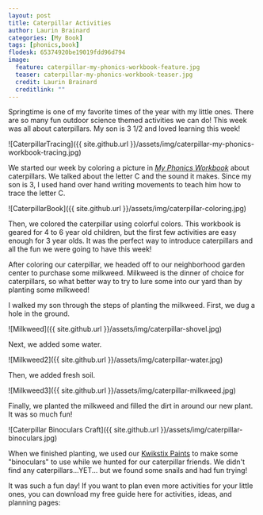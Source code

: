 ```yaml
---
layout: post
title: Caterpillar Activities
author: Laurin Brainard
categories: [My Book]
tags: [phonics,book]
flodesk: 65374920be19019fdd96d794
image:
  feature: caterpillar-my-phonics-workbook-feature.jpg
  teaser: caterpillar-my-phonics-workbook-teaser.jpg
  credit: Laurin Brainard
  creditlink: ""
---
```

Springtime is one of my favorite times of the year with my little ones. There are so many fun outdoor science themed activities we can do! This week was all about caterpillars. My son is 3 1/2 and loved learning this week! 

![CaterpillarTracing]({{ site.github.url }}/assets/img/caterpillar-my-phonics-workbook-tracing.jpg)

We started our week by coloring a picture in [_My Phonics Workbook_](https://amzn.to/2DTwFlP) about caterpillars. We talked about the letter C and the sound it makes. Since my son is 3, I used hand over hand writing movements to teach him how to trace the letter C. 

![CaterpillarBook]({{ site.github.url }}/assets/img/caterpillar-coloring.jpg)

Then, we colored the caterpillar using colorful colors. This workbook is geared for 4 to 6 year old children, but the first few activities are easy enough for 3 year olds. It was the perfect way to introduce caterpillars and all the fun we were going to have this week!

After coloring our caterpillar, we headed off to our neighborhood garden center to purchase some milkweed. Milkweed is the dinner of choice for caterpillars, so what better way to try to lure some into our yard than by planting some milkweed! 

I walked my son through the steps of planting the milkweed. First, we dug a hole in the ground. 

![Milkweed]({{ site.github.url }}/assets/img/caterpillar-shovel.jpg)

Next, we added some water. 

![Milkweed2]({{ site.github.url }}/assets/img/caterpillar-water.jpg)

Then, we added fresh soil. 

![Milkweed3]({{ site.github.url }}/assets/img/caterpillar-milkweed.jpg)

Finally, we planted the milkweed and filled the dirt in around our new plant. It was so much fun!

![Caterpillar Binoculars Craft]({{ site.github.url }}/assets/img/caterpillar-binoculars.jpg)

When we finished planting, we used our [Kwikstix Paints](https://amzn.to/2w0FVQr) to make some "binoculars" to use while we hunted for our caterpillar friends. We didn't find any caterpillars...YET... but we found some snails and had fun trying!

It was such a fun day! If you want to plan even more activities for your little ones, you can download my free guide here for activities, ideas, and planning pages:
